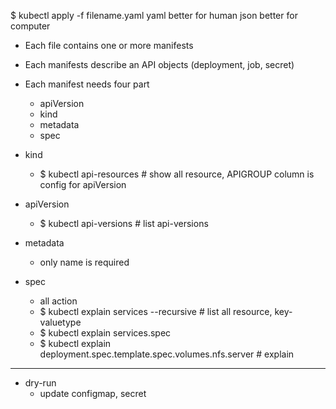 $ kubectl apply -f filename.yaml
yaml better for human
json better for computer

- Each file contains one or more manifests
- Each manifests describe an API objects (deployment, job, secret)
- Each manifest needs four part
    - apiVersion
    - kind
    - metadata
    - spec

- kind
    - $ kubectl api-resources # show all resource, APIGROUP column is config for apiVersion
- apiVersion
    - $ kubectl api-versions # list api-versions
- metadata
    - only name is required
- spec
    - all action
    - $ kubectl explain services --recursive # list all resource, key-valuetype
    - $ kubectl explain services.spec
    - $ kubectl explain deployment.spec.template.spec.volumes.nfs.server # explain
---
- dry-run
    - update configmap, secret
    